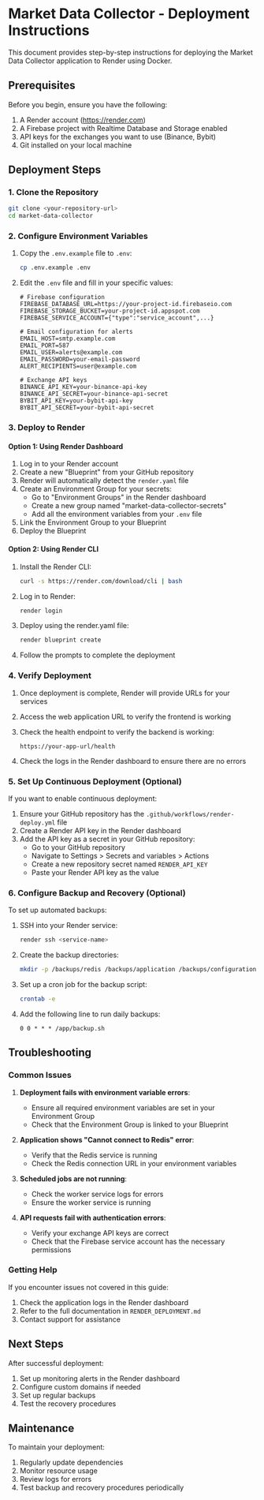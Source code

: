 # Market Data Collector - Deployment Instructions

This document provides step-by-step instructions for deploying the Market Data Collector application to Render using Docker.

## Prerequisites

Before you begin, ensure you have the following:

1. A Render account (https://render.com)
2. A Firebase project with Realtime Database and Storage enabled
3. API keys for the exchanges you want to use (Binance, Bybit)
4. Git installed on your local machine

## Deployment Steps

### 1. Clone the Repository

```bash
git clone <your-repository-url>
cd market-data-collector
```

### 2. Configure Environment Variables

1. Copy the `.env.example` file to `.env`:
   ```bash
   cp .env.example .env
   ```

2. Edit the `.env` file and fill in your specific values:
   ```
   # Firebase configuration
   FIREBASE_DATABASE_URL=https://your-project-id.firebaseio.com
   FIREBASE_STORAGE_BUCKET=your-project-id.appspot.com
   FIREBASE_SERVICE_ACCOUNT={"type":"service_account",...}

   # Email configuration for alerts
   EMAIL_HOST=smtp.example.com
   EMAIL_PORT=587
   EMAIL_USER=alerts@example.com
   EMAIL_PASSWORD=your-email-password
   ALERT_RECIPIENTS=user@example.com

   # Exchange API keys
   BINANCE_API_KEY=your-binance-api-key
   BINANCE_API_SECRET=your-binance-api-secret
   BYBIT_API_KEY=your-bybit-api-key
   BYBIT_API_SECRET=your-bybit-api-secret
   ```

### 3. Deploy to Render

#### Option 1: Using Render Dashboard

1. Log in to your Render account
2. Create a new "Blueprint" from your GitHub repository
3. Render will automatically detect the `render.yaml` file
4. Create an Environment Group for your secrets:
   - Go to "Environment Groups" in the Render dashboard
   - Create a new group named "market-data-collector-secrets"
   - Add all the environment variables from your `.env` file
5. Link the Environment Group to your Blueprint
6. Deploy the Blueprint

#### Option 2: Using Render CLI

1. Install the Render CLI:
   ```bash
   curl -s https://render.com/download/cli | bash
   ```

2. Log in to Render:
   ```bash
   render login
   ```

3. Deploy using the render.yaml file:
   ```bash
   render blueprint create
   ```

4. Follow the prompts to complete the deployment

### 4. Verify Deployment

1. Once deployment is complete, Render will provide URLs for your services
2. Access the web application URL to verify the frontend is working
3. Check the health endpoint to verify the backend is working:
   ```
   https://your-app-url/health
   ```

4. Check the logs in the Render dashboard to ensure there are no errors

### 5. Set Up Continuous Deployment (Optional)

If you want to enable continuous deployment:

1. Ensure your GitHub repository has the `.github/workflows/render-deploy.yml` file
2. Create a Render API key in the Render dashboard
3. Add the API key as a secret in your GitHub repository:
   - Go to your GitHub repository
   - Navigate to Settings > Secrets and variables > Actions
   - Create a new repository secret named `RENDER_API_KEY`
   - Paste your Render API key as the value

### 6. Configure Backup and Recovery (Optional)

To set up automated backups:

1. SSH into your Render service:
   ```bash
   render ssh <service-name>
   ```

2. Create the backup directories:
   ```bash
   mkdir -p /backups/redis /backups/application /backups/configuration
   ```

3. Set up a cron job for the backup script:
   ```bash
   crontab -e
   ```

4. Add the following line to run daily backups:
   ```
   0 0 * * * /app/backup.sh
   ```

## Troubleshooting

### Common Issues

1. **Deployment fails with environment variable errors**:
   - Ensure all required environment variables are set in your Environment Group
   - Check that the Environment Group is linked to your Blueprint

2. **Application shows "Cannot connect to Redis" error**:
   - Verify that the Redis service is running
   - Check the Redis connection URL in your environment variables

3. **Scheduled jobs are not running**:
   - Check the worker service logs for errors
   - Ensure the worker service is running

4. **API requests fail with authentication errors**:
   - Verify your exchange API keys are correct
   - Check that the Firebase service account has the necessary permissions

### Getting Help

If you encounter issues not covered in this guide:

1. Check the application logs in the Render dashboard
2. Refer to the full documentation in `RENDER_DEPLOYMENT.md`
3. Contact support for assistance

## Next Steps

After successful deployment:

1. Set up monitoring alerts in the Render dashboard
2. Configure custom domains if needed
3. Set up regular backups
4. Test the recovery procedures

## Maintenance

To maintain your deployment:

1. Regularly update dependencies
2. Monitor resource usage
3. Review logs for errors
4. Test backup and recovery procedures periodically
